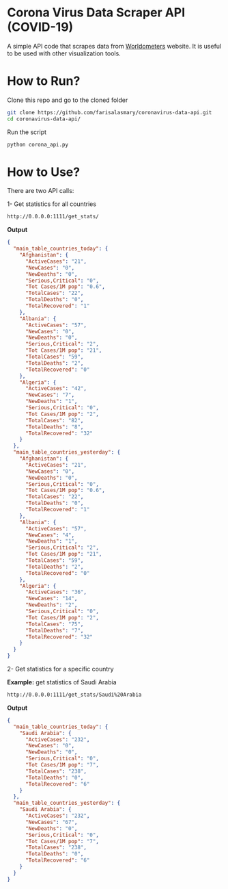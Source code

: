 # Corona Virus Data Scraper API (COVID-19)
A simple API code that scrapes data from [Worldometers](https://www.worldometers.info/coronavirus/) website. It is useful to be used with other visualization tools.

# How to Run?

Clone this repo and go to the cloned folder
```bash
git clone https://github.com/farisalasmary/coronavirus-data-api.git
cd coronavirus-data-api/
```

Run the script

```bash 
python corona_api.py
```

# How to Use?

There are two API calls:

1- Get statistics for all countries
```html
http://0.0.0.0:1111/get_stats/
```
**Output**

```json
{
  "main_table_countries_today": {
    "Afghanistan": {
      "ActiveCases": "21", 
      "NewCases": "0", 
      "NewDeaths": "0", 
      "Serious,Critical": "0", 
      "Tot Cases/1M pop": "0.6", 
      "TotalCases": "22", 
      "TotalDeaths": "0", 
      "TotalRecovered": "1"
    }, 
    "Albania": {
      "ActiveCases": "57", 
      "NewCases": "0", 
      "NewDeaths": "0", 
      "Serious,Critical": "2", 
      "Tot Cases/1M pop": "21", 
      "TotalCases": "59", 
      "TotalDeaths": "2", 
      "TotalRecovered": "0"
    }, 
    "Algeria": {
      "ActiveCases": "42", 
      "NewCases": "7", 
      "NewDeaths": "1", 
      "Serious,Critical": "0", 
      "Tot Cases/1M pop": "2", 
      "TotalCases": "82", 
      "TotalDeaths": "8", 
      "TotalRecovered": "32"
    }
  },
  "main_table_countries_yesterday": {
    "Afghanistan": {
      "ActiveCases": "21", 
      "NewCases": "0", 
      "NewDeaths": "0", 
      "Serious,Critical": "0", 
      "Tot Cases/1M pop": "0.6", 
      "TotalCases": "22", 
      "TotalDeaths": "0", 
      "TotalRecovered": "1"
    }, 
    "Albania": {
      "ActiveCases": "57", 
      "NewCases": "4", 
      "NewDeaths": "1", 
      "Serious,Critical": "2", 
      "Tot Cases/1M pop": "21", 
      "TotalCases": "59", 
      "TotalDeaths": "2", 
      "TotalRecovered": "0"
    }, 
    "Algeria": {
      "ActiveCases": "36", 
      "NewCases": "14", 
      "NewDeaths": "2", 
      "Serious,Critical": "0", 
      "Tot Cases/1M pop": "2", 
      "TotalCases": "75", 
      "TotalDeaths": "7", 
      "TotalRecovered": "32"
    }
  }
}
```

2- Get statistics for a specific country

**Example:** get statistics of Saudi Arabia

```html
http://0.0.0.0:1111/get_stats/Saudi%20Arabia
```

**Output**
```json
{
  "main_table_countries_today": {
    "Saudi Arabia": {
      "ActiveCases": "232", 
      "NewCases": "0", 
      "NewDeaths": "0", 
      "Serious,Critical": "0", 
      "Tot Cases/1M pop": "7", 
      "TotalCases": "238", 
      "TotalDeaths": "0", 
      "TotalRecovered": "6"
    }
  }, 
  "main_table_countries_yesterday": {
    "Saudi Arabia": {
      "ActiveCases": "232", 
      "NewCases": "67", 
      "NewDeaths": "0", 
      "Serious,Critical": "0", 
      "Tot Cases/1M pop": "7", 
      "TotalCases": "238", 
      "TotalDeaths": "0", 
      "TotalRecovered": "6"
    }
  }
}
```
